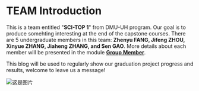 # TEAM Introduction
This is a team entitled "**SCI-TOP 1**" from DMU-UH program. Our goal is to produce somehting interesting at the end of the capstone courses. There are 5 undergraduate members in this team: **Zhenyu FANG, Jifeng ZHOU, Xinyue ZHANG, Jiaheng ZHANG, and Sen GAO**. More details about each member will be presented in the module [**Group Member**](https://github.com/SCi-winner/SCI.github.io/tree/main/Group%20Member).

This blog will be used to regularly show our graduation project progress and results, welcome to leave us a message!

![这是图片](/assets/img/philly-magic-garden.jpg "Magic Gardens")
